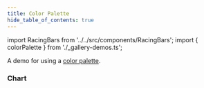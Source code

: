 ```yaml
---
title: Color Palette
hide_table_of_contents: true
---
```


import RacingBars from '../../src/components/RacingBars';
import { colorPalette } from './\_gallery-demos.ts';

A demo for using a [color palette](../documentation/options.md#colormap).

<!--truncate-->

### Chart

<div className="gallery">
  <RacingBars
    {...colorPalette}
  />
</div>
